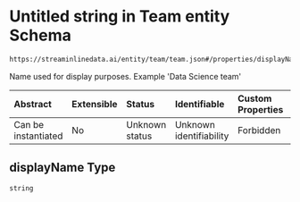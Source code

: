 # Untitled string in Team entity Schema

```txt
https://streaminlinedata.ai/entity/team/team.json#/properties/displayName
```

Name used for display purposes. Example 'Data Science team'

| Abstract            | Extensible | Status         | Identifiable            | Custom Properties | Additional Properties | Access Restrictions | Defined In                                                                |
| :------------------ | :--------- | :------------- | :---------------------- | :---------------- | :-------------------- | :------------------ | :------------------------------------------------------------------------ |
| Can be instantiated | No         | Unknown status | Unknown identifiability | Forbidden         | Allowed               | none                | [team.json*](../out/schema/entity/teams/team.json "open original schema") |

## displayName Type

`string`
